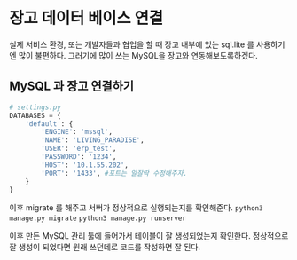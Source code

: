 # 장고 데이터 베이스 연결
실제 서비스 환경, 또는 개발자들과 협업을 할 때 장고 내부에 있는 sql.lite 를 사용하기엔 많이 불편하다. 그러기에 많이 쓰는 MySQL을 장고와 연동해보도록하겠다.

## MySQL 과 장고 연결하기
```.py
# settings.py
DATABASES = {
    'default': {
        'ENGINE': 'mssql',
        'NAME': 'LIVING_PARADISE',
        'USER': 'erp_test',
        'PASSWORD': '1234',
        'HOST': '10.1.55.202',
        'PORT': '1433', #포트는 알잘딱 수정해주자.
    }
}
```
이후 migrate 를 해주고 서버가 정상적으로 실행되는지를 확인해준다.
`python3 manage.py migrate`
`python3 manage.py runserver`

이후 만든 MySQL 관리 툴에 들어가서 테이블이 잘 생성되었는지 확인한다.
정상적으로 잘 생성이 되었다면 원래 쓰던데로 코드를 작성하면 잘 된다.
